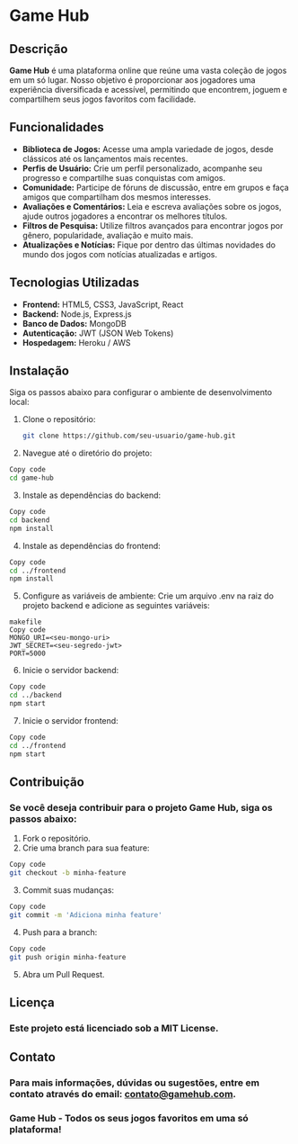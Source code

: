 # Game Hub

## Descrição

**Game Hub** é uma plataforma online que reúne uma vasta coleção de jogos em um só lugar. Nosso objetivo é proporcionar aos jogadores uma experiência diversificada e acessível, permitindo que encontrem, joguem e compartilhem seus jogos favoritos com facilidade.

## Funcionalidades

- **Biblioteca de Jogos:** Acesse uma ampla variedade de jogos, desde clássicos até os lançamentos mais recentes.
- **Perfis de Usuário:** Crie um perfil personalizado, acompanhe seu progresso e compartilhe suas conquistas com amigos.
- **Comunidade:** Participe de fóruns de discussão, entre em grupos e faça amigos que compartilham dos mesmos interesses.
- **Avaliações e Comentários:** Leia e escreva avaliações sobre os jogos, ajude outros jogadores a encontrar os melhores títulos.
- **Filtros de Pesquisa:** Utilize filtros avançados para encontrar jogos por gênero, popularidade, avaliação e muito mais.
- **Atualizações e Notícias:** Fique por dentro das últimas novidades do mundo dos jogos com notícias atualizadas e artigos.

## Tecnologias Utilizadas

- **Frontend:** HTML5, CSS3, JavaScript, React
- **Backend:** Node.js, Express.js
- **Banco de Dados:** MongoDB
- **Autenticação:** JWT (JSON Web Tokens)
- **Hospedagem:** Heroku / AWS

## Instalação

Siga os passos abaixo para configurar o ambiente de desenvolvimento local:

1. Clone o repositório:

   ```sh
   git clone https://github.com/seu-usuario/game-hub.git

   ```

2. Navegue até o diretório do projeto:

```sh
Copy code
cd game-hub
```

3. Instale as dependências do backend:

```sh
Copy code
cd backend
npm install
```

4. Instale as dependências do frontend:

```sh
Copy code
cd ../frontend
npm install
```

5. Configure as variáveis de ambiente:
   Crie um arquivo .env na raiz do projeto backend e adicione as seguintes variáveis:

```
makefile
Copy code
MONGO_URI=<seu-mongo-uri>
JWT_SECRET=<seu-segredo-jwt>
PORT=5000
```

6. Inicie o servidor backend:

```sh
Copy code
cd ../backend
npm start
```

7. Inicie o servidor frontend:

```sh
Copy code
cd ../frontend
npm start
```

## Contribuição

### Se você deseja contribuir para o projeto Game Hub, siga os passos abaixo:

1. Fork o repositório.
2. Crie uma branch para sua feature:

```sh
Copy code
git checkout -b minha-feature
```

3. Commit suas mudanças:

```sh
Copy code
git commit -m 'Adiciona minha feature'
```

4. Push para a branch:

```sh
Copy code
git push origin minha-feature
```

5. Abra um Pull Request.

## Licença

### Este projeto está licenciado sob a MIT License.

## Contato

### Para mais informações, dúvidas ou sugestões, entre em contato através do email: contato@gamehub.com.

### Game Hub - Todos os seus jogos favoritos em uma só plataforma!
